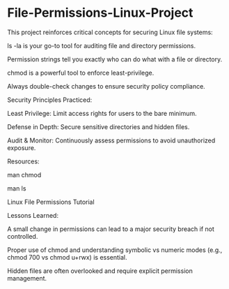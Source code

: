 # File-Permissions-Linux-Project

This project reinforces critical concepts for securing Linux file systems:

ls -la is your go-to tool for auditing file and directory permissions.

Permission strings tell you exactly who can do what with a file or directory.

chmod is a powerful tool to enforce least-privilege.

Always double-check changes to ensure security policy compliance.


Security Principles Practiced:

Least Privilege: Limit access rights for users to the bare minimum.

Defense in Depth: Secure sensitive directories and hidden files.

Audit & Monitor: Continuously assess permissions to avoid unauthorized exposure.


Resources:

man chmod

man ls

Linux File Permissions Tutorial


Lessons Learned:

A small change in permissions can lead to a major security breach if not controlled.

Proper use of chmod and understanding symbolic vs numeric modes (e.g., chmod 700 vs chmod u+rwx) is essential.

Hidden files are often overlooked and require explicit permission management.

